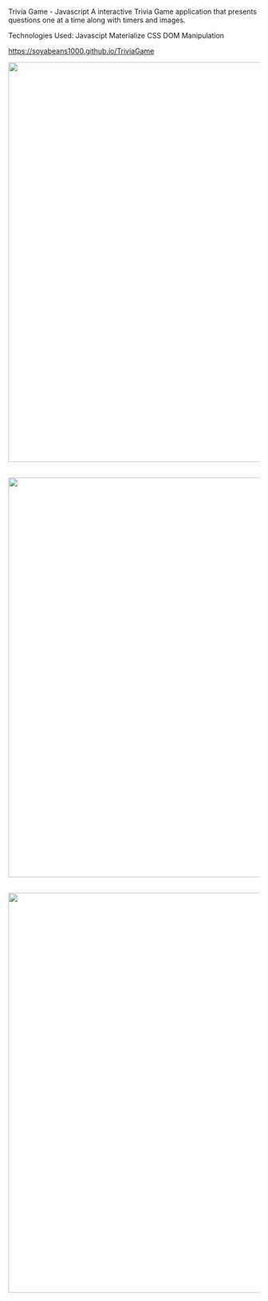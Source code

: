 Trivia Game - Javascript
A interactive Trivia Game application that presents questions one at a time along with timers and images.

Technologies Used:
Javascipt
Materialize CSS
DOM Manipulation

https://soyabeans1000.github.io/TriviaGame


<a href="https://soyabeans1000.github.io/TriviaGame
"><img src="https://soyabeans1000.github.io/images/Portfolio/trivia.jpg" width="800"></a>
<br> <br>

<a href="https://soyabeans1000.github.io/TriviaGame
"><img src="https://soyabeans1000.github.io/portfolio/githubscreenshots/trivia2.jpg" width="800"></a>
<br> <br>

<a href="https://soyabeans1000.github.io/TriviaGame
"><img src="https://soyabeans1000.github.io/portfolio/githubscreenshots/trivia3.jpg" width="800"></a>
